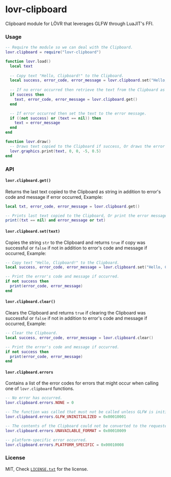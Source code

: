 # lovr-clipboard

Clipboard module for LÖVR that leverages GLFW through LuaJIT's FFI.

### Usage

```lua
-- Require the module so we can deal with the Clipboard.
lovr.clipboard = require("lovr-clipboard")

function lovr.load()
  local text
  
  -- Copy text "Hello, Clipboard!" to the Clipboard.
  local success, error_code, error_message = lovr.clipboard.set("Hello, Clipboard!")
  
  -- If no error occurred then retrieve the text from the Clipboard as string.
  if success then
    text, error_code, error_message = lovr.clipboard.get()
  end

  -- If error occurred then set the text to the error message.
  if ((not success) or (text == nil)) then
    text = error_message
  end
end

function lovr.draw()
  -- Draws text copied to the Clipboard if success, Or draws the error message if error has occurred.
  lovr.graphics.print(text, 0, 0, -5, 0.5)
end
```

### API

#### `lovr.clipboard.get()`

Returns the last text copied to the Clipboard as string in addition to error's code and message if error occurred, Example:

```lua
local txt, error_code, error_message = lovr.clipboard.get()

-- Prints last text copied to the Clipboard, Or print the error message if error occurred.
print((txt == nil) and error_message or txt)
```

#### `lovr.clipboard.set(text)`

Copies the string `str` to the Clipboard and returns `true` if copy was successful or `false` if not in addition to error's code and message if occurred, Example:

```lua
-- Copy text "Hello, Clipboard!" to the Clipboard.
local success, error_code, error_message = lovr.clipboard.set("Hello, Clipboard!")

-- Print the error's code and message if occurred.
if not success then
  print(error_code, error_message)
end
```

#### `lovr.clipboard.clear()`

Clears the Clipboard and returns `true` if clearing the Clipboard was successful or `false` if not in addition to error's code and message if occurred, Example:

```lua
-- Clear the Clipboard.
local success, error_code, error_message = lovr.clipboard.clear()

-- Print the error's code and message if occurred.
if not success then
  print(error_code, error_message)
end
```

#### `lovr.clipboard.errors`

Contains a list of the error codes for errors that might occur when calling one of `lovr.clipboard` functions.

```lua
-- No error has occurred.
lovr.clipboard.errors.NONE = 0

-- The function was called that must not be called unless GLFW is initialized. 
lovr.clipboard.errors.GLFW_UNINITIALIZED = 0x00010001

-- The contents of the Clipboard could not be converted to the requested format.
lovr.clipboard.errors.UNAVAILABLE_FORMAT = 0x00010009

-- platform-specific error occurred.
lovr.clipboard.errors.PLATFORM_SPECIFIC = 0x00010008
```

### License

MIT, Check [`LICENSE.txt`](https://github.com/Rabios/lovr-joystick/blob/master/LICENSE.txt) for the license.
